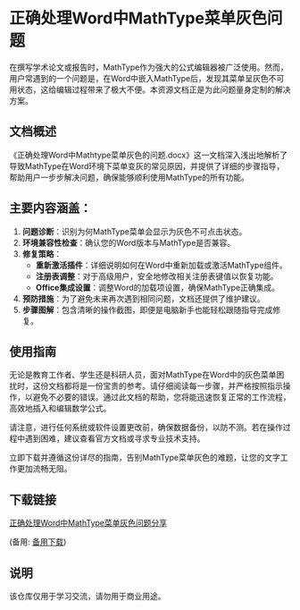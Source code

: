 # 正确处理Word中MathType菜单灰色问题

在撰写学术论文或报告时，MathType作为强大的公式编辑器被广泛使用。然而，用户常遇到的一个问题是，在Word中嵌入MathType后，发现其菜单呈灰色不可用状态，这给编辑过程带来了极大不便。本资源文档正是为此问题量身定制的解决方案。

## 文档概述

《正确处理Word中Mathtype菜单灰色的问题.docx》这一文档深入浅出地解析了导致MathType在Word环境下菜单变灰的常见原因，并提供了详细的步骤指导，帮助用户一步步解决问题，确保能够顺利使用MathType的所有功能。

## 主要内容涵盖：

1. **问题诊断**：识别为何MathType菜单会显示为灰色不可点击状态。
2. **环境兼容性检查**：确认您的Word版本与MathType是否兼容。
3. **修复策略**：
   - **重新激活插件**：详细说明如何在Word中重新加载或激活MathType组件。
   - **注册表调整**：对于高级用户，安全地修改相关注册表键值以恢复功能。
   - **Office集成设置**：调整Word的加载项设置，确保MathType正确集成。
4. **预防措施**：为了避免未来再次遇到相同问题，文档还提供了维护建议。
5. **步骤图解**：包含清晰的操作截图，即便是电脑新手也能轻松跟随指导完成修复。

## 使用指南

无论是教育工作者、学生还是科研人员，面对MathType在Word中的灰色菜单困扰时，这份文档都将是一份宝贵的参考。请仔细阅读每一步骤，并严格按照指示操作，以避免不必要的错误。通过此文档的帮助，您将能迅速恢复正常的工作流程，高效地插入和编辑数学公式。

请注意，进行任何系统或软件设置更改前，确保数据备份，以防不测。若在操作过程中遇到困难，建议查看官方文档或寻求专业技术支持。

立即下载并遵循这份详尽的指南，告别MathType菜单灰色的难题，让您的文字工作更加流畅无阻。

## 下载链接
[正确处理Word中MathType菜单灰色问题分享](https://pan.quark.cn/s/cc4aafa4fb18) 

(备用: [备用下载](https://pan.baidu.com/s/11LWY6d-Dum-HV4nfdhMuDQ?pwd=1234))

## 说明

该仓库仅用于学习交流，请勿用于商业用途。
